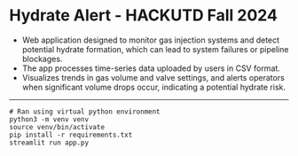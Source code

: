 # Hydrate Alert - HACKUTD Fall 2024


- Web application designed to monitor gas injection systems and detect potential hydrate formation, which can lead to system failures or pipeline blockages.
- The app processes time-series data uploaded by users in CSV format.
- Visualizes trends in gas volume and valve settings, and alerts operators when significant volume drops occur, indicating a potential hydrate risk.    

-----

```
# Ran using virtual python environment
python3 -m venv venv
source venv/bin/activate
pip install -r requirements.txt
streamlit run app.py
```
